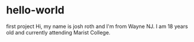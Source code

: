 # hello-world
first project
Hi, my name is josh roth and I'm from Wayne NJ. I am 18 years old and currently attending Marist College.
